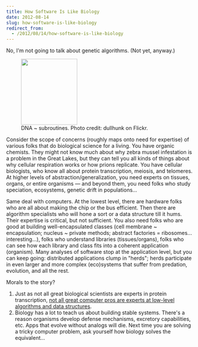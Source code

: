 ```yaml
---
title: How Software Is Like Biology
date: 2012-08-14
slug: how-software-is-like-biology
redirect_from:
  - /2012/08/14/how-software-is-like-biology
---
```


No, I'm not going to talk about genetic algorithms. (Not yet, anyway.)

<figure><img class=" " title="DNA" src="http://farm1.staticflickr.com/176/439737660_7505789a45_m_d.jpg" alt="" width="151" height="178" /><figcaption>DNA ~ subroutines. Photo credit: dullhunk on Flickr.</figcaption></figure>

Consider the scope of concerns (roughly maps onto need for expertise) of various folks that do biological science for a living. You have organic chemists. They might not know much about why zebra mussel infestation is a problem in the Great Lakes, but they can tell you all kinds of things about why cellular respiration works or how prions replicate. You have cellular biologists, who know all about protein transcription, meiosis, and telomeres. At higher levels of abstraction/generalization, you need experts on tissues, organs, or entire organisms &mdash; and beyond them, you need folks who study speciation, ecosystems, genetic drift in populations...

Same deal with computers. At the lowest level, there are hardware folks who are all about making the chip or the bus efficient. Then there are algorithm specialists who will hone a sort or a data structure till it hums. Their expertise is critical, but not sufficient. You also need folks who are good at building well-encapsulated classes (cell membrane ~ encapsulation; nucleus ~ private methods; abstract factories = ribosomes... interesting...), folks who understand libraries (tissues/organs), folks who can see how each library and class fits into a coherent application (organism). Many analyses of software stop at the application level, but you can keep going: distributed applications clump in "herds"; herds participate in even larger and more complex (eco)systems that suffer from predation, evolution, and all the rest.

Morals to the story?
<ol>
	<li>Just as not all great biological scientists are experts in protein transcription, <a href="puzzle-solving-not-the-driving-function-of-software-construction.md">not all great computer pros are experts at low-level algorithms and data structures</a>.</li>
	<li>Biology has a lot to teach us about building stable systems. There's a reason organisms develop defense mechanisms, excretory capabilities, etc. Apps that evolve without analogs will die. Next time you are solving a tricky computer problem, ask yourself how biology solves the equivalent...</li>
</ol>